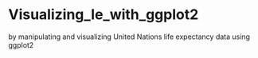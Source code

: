 # Visualizing_le_with_ggplot2

by manipulating and visualizing United Nations life expectancy data using ggplot2
